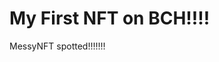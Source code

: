 # My First NFT on BCH!!!!
MessyNFT spotted!!!!!!!
                                                                                                                                                                            